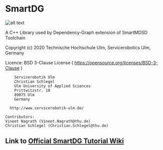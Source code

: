 # SmartDG

![alt text](SmartDG.png|width=42)

A C++ Library used by Dependency-Graph extension of SmartMDSD Toolchain

Copyright (c) 2020 Technische Hochschule Ulm, Servicerobotics Ulm, Germany

Licence: BSD 3-Clause License ( https://opensource.org/licenses/BSD-3-Clause )

        Servicerobotik Ulm 
        Christian Schlegel
        Ulm University of Applied Sciences
        Prittwitzstr. 10
        89075 Ulm
        Germany

	  http://www.servicerobotik-ulm.de/

	Contributors:
	Vineet Nagrath (Vineet.Nagrath@thu.de)
	Christian Schlegel (Christian.Schlegel@thu.de)
	
## Link to [Official SmartDG Tutorial Wiki](https://wiki.servicerobotik-ulm.de/tutorials:smartdg:start)

